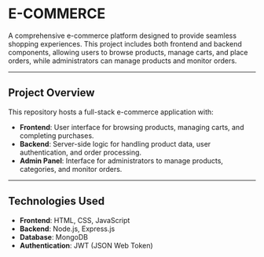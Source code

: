 # E-COMMERCE

A comprehensive e-commerce platform designed to provide seamless shopping experiences. This project includes both frontend and backend components, allowing users to browse products, manage carts, and place orders, while administrators can manage products and monitor orders.

---

## Project Overview

This repository hosts a full-stack e-commerce application with:

- **Frontend**: User interface for browsing products, managing carts, and completing purchases.
- **Backend**: Server-side logic for handling product data, user authentication, and order processing.
- **Admin Panel**: Interface for administrators to manage products, categories, and monitor orders.

---

## Technologies Used

- **Frontend**: HTML, CSS, JavaScript
- **Backend**: Node.js, Express.js
- **Database**: MongoDB
- **Authentication**: JWT (JSON Web Token)


